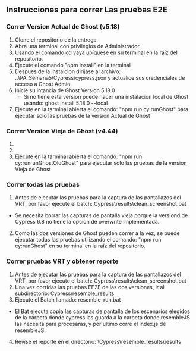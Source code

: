 ## Instrucciones para correr Las pruebas E2E

### Correr Version Actual de Ghost (v5.18)
1. Clone el repositorio de la entrega.
2. Abra una terminal con privilegios de Administrador.
3. Usando el comando cd vaya ubíquese en su terminal en la raíz del repositorio.
4. Ejecute el comando "npm install" en la terminal
5. Despues de la instalcion dirijase al archivo: ..\PA_Semana5\Cypress\cypress.json y actualice sus credenciales de acceso a Ghost Admin.
6. Inicie su intancia de Ghost Version 5.18.0
   * Si no tiene esta version puede hacer una instalacion local de Ghost usando: ghost install 5.18.0 --local
7. Ejecute en la tarminal abierta el comando: "npm run cy:runGhost" para ejecutar solo las pruebas de la version Actual de Ghost

### Correr Version Vieja de Ghost (v4.44)
1.
2.
3. Ejecute en la tarminal abierta el comando: "npm run cy:runrunGhostOldGhost" para ejecutar solo las pruebas de la version Vieja de Ghost

### Correr todas las pruebas
1. Antes de ejecutar las pruebas para la captura de las pantallazos del VRT, por favor ejecute el batch: Cypress\results\clean_screenshot.bat
  * Se necesita borrar las capturas de pantalla vieja porque la versiond de Cypress 6.8 no tiene la opcion de overwrite implementada.
2. Como las dos versiones de Ghost pueden correr a la vez, se puede ejecutar todas las pruebas utilizando el comando: "npm run cy:runGhost" en su terminal en la raíz del repositorio.

### Correr pruebas VRT y obtener reporte
1. Antes de ejecutar las pruebas para la captura de las pantallazos del VRT, por favor ejecute el batch: Cypress\results\clean_screenshot.bat
2. Una vez corridas las pruebas EE2E de las dos versiones, ir al subdirectorio: Cypress\resemble_results
3. Ejecute el Batch llamado: resemble_run.bat
  * El Bat ejecuta copia las capturas de pantalla de los escenarios elegidos de la carpeta donde cypress las guarda a la carpeta donde resembleJS las necesita para procesaras, y por ultimo corre el index.js de resembleJS.
4. Revise el reporte en el directorio: \Cypress\resemble_results\results
